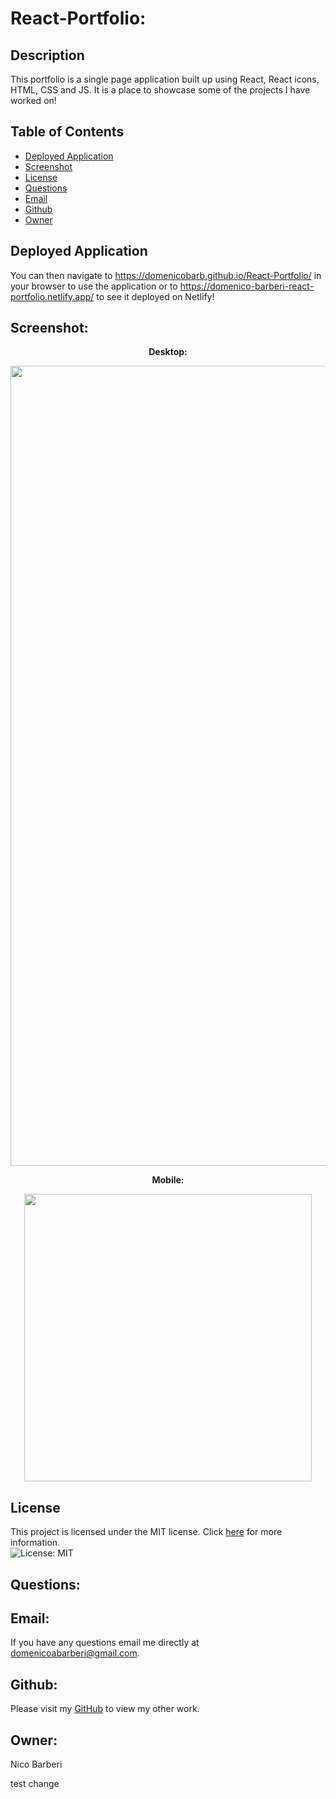 # React-Portfolio:

## Description
This portfolio is a single page application built up using React, React icons, HTML, CSS and JS. It is a place to showcase some of the projects I have worked on!

## Table of Contents

* [Deployed Application](#deployed-application)
* [Screenshot](#screenshot)
* [License](#license)
* [Questions](#Questions)
* [Email](#Email)
* [Github](#Github)
* [Owner](#Owner)


## Deployed Application
You can then navigate to https://domenicobarb.github.io/React-Portfolio/ in your browser to use the application or to https://domenico-barberi-react-portfolio.netlify.app/ to see it deployed on Netlify!

## Screenshot:
<p align="center">
  <b>Desktop:</b>
</p>

<p align="center">
  <img width="1280" src="./src/assets/screenshot/LoopDesktop.gif">
</p>

<p align="center">
  <b>Mobile:</b>
</p>

<p align="center">
  <img width="460" src="./src/assets/screenshot/LoopMobile.gif">
</p>

## License
This project is licensed under the MIT license. Click [here](https://opensource.org/licenses/MIT) for more information.<br>
![License: MIT](https://img.shields.io/badge/License-MIT-yellow.svg)


## Questions:
## Email:
If you have any questions email me directly at domenicoabarberi@gmail.com.

## Github:
Please visit my [GitHub](https://github.com/DomenicoBarb) to view my other work.

## Owner:
Nico Barberi

test change
